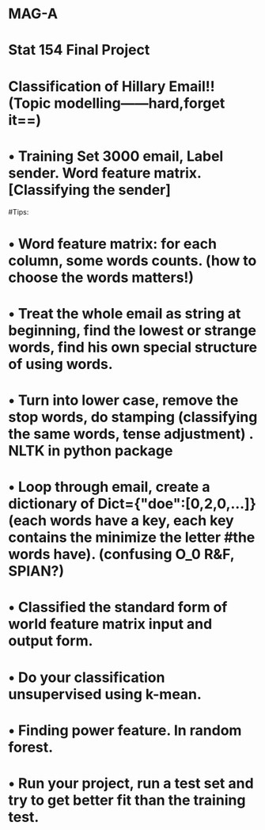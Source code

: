 # MAG-A
# Stat 154 Final Project
# Classification of Hillary Email!! (Topic modelling——hard,forget it==)
#	• Training Set 3000 email, Label sender. Word feature matrix. [Classifying the sender]
#Tips:
#	• Word feature matrix: for each column, some words counts. (how to choose the words matters!)
#	• Treat the whole email as string at beginning, find the lowest or strange words, find his own special structure of using words.
#	• Turn into lower case, remove the stop words, do stamping (classifying the same words, tense adjustment) . NLTK in python package
#	• Loop through email, create a dictionary of Dict={"doe":[0,2,0,…]} (each words have a key, each key contains the minimize the letter #the words have). (confusing O_0 R&F, SPIAN?)
#	• Classified the standard form of world feature matrix input and output form.
#	• Do your classification unsupervised using k-mean.
#	• Finding power feature. In random forest. 
#	• Run your project, run a test set and try to get better fit than the training test. 

